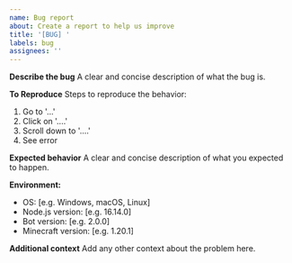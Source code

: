 ```yaml
---
name: Bug report
about: Create a report to help us improve
title: '[BUG] '
labels: bug
assignees: ''
---
```


**Describe the bug**
A clear and concise description of what the bug is.

**To Reproduce**
Steps to reproduce the behavior:

1. Go to '...'
2. Click on '....'
3. Scroll down to '....'
4. See error

**Expected behavior**
A clear and concise description of what you expected to happen.

**Environment:**

- OS: [e.g. Windows, macOS, Linux]
- Node.js version: [e.g. 16.14.0]
- Bot version: [e.g. 2.0.0]
- Minecraft version: [e.g. 1.20.1]

**Additional context**
Add any other context about the problem here.
